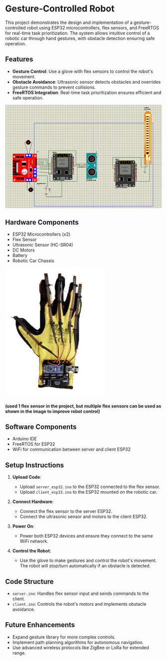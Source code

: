 # Gesture-Controlled Robot

This project demonstrates the design and implementation of a gesture-controlled robot using ESP32 microcontrollers, flex sensors, and FreeRTOS for real-time task prioritization. The system allows intuitive control of a robotic car through hand gestures, with obstacle detection ensuring safe operation.

## Features
- **Gesture Control**: Use a glove with flex sensors to control the robot's movement.
- **Obstacle Avoidance**: Ultrasonic sensor detects obstacles and overrides gesture commands to prevent collisions.
- **FreeRTOS Integration**: Real-time task prioritization ensures efficient and safe operation.

![Circuit](schematic.PNG)

## Hardware Components
- ESP32 Microcontrollers (x2)
- Flex Sensor
- Ultrasonic Sensor (HC-SR04)
- DC Motors
- Battery
- Robotic Car Chassis

![Glove](glove-prototype.PNG)
#### (used 1 flex sensor in the project, but multiple flex sensors can be used as shown in the image to improve robot control) ####

## Software Components
- Arduino IDE
- FreeRTOS for ESP32
- WiFi for communication between server and client ESP32

## Setup Instructions
1. **Upload Code**:
   - Upload `server_esp32.ino` to the ESP32 connected to the flex sensor.
   - Upload `client_esp32.ino` to the ESP32 mounted on the robotic car.

2. **Connect Hardware**:
   - Connect the flex sensor to the server ESP32.
   - Connect the ultrasonic sensor and motors to the client ESP32.

3. **Power On**:
   - Power both ESP32 devices and ensure they connect to the same WiFi network.

4. **Control the Robot**:
   - Use the glove to make gestures and control the robot's movement. The robot will stop/turn automatically if an obstacle is detected.

## Code Structure
- `server.ino`: Handles flex sensor input and sends commands to the client.
- `client.ino`: Controls the robot's motors and implements obstacle avoidance.

## Future Enhancements
- Expand gesture library for more complex controls.
- Implement path planning algorithms for autonomous navigation.
- Use advanced wireless protocols like ZigBee or LoRa for extended range.
